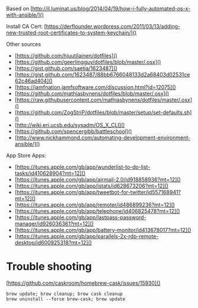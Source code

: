 Based on [http://il.luminat.us/blog/2014/04/19/how-i-fully-automated-os-x-with-ansible/]()

Install CA Cert: [https://derflounder.wordpress.com/2011/03/13/adding-new-trusted-root-certificates-to-system-keychain/]()

Other sources

* [https://github.com/hjuutilainen/dotfiles]()
* [https://github.com/geerlingguy/dotfiles/blob/master/.osx]()
* [https://gist.github.com/saetia/1623487]()
* [https://gist.github.com/1623487/88bb6766048133d2a68403d02531ce62c46ad404]()
* [https://jamfnation.jamfsoftware.com/discussion.html?id=12075]()
* [https://github.com/mathiasbynens/dotfiles/blob/master/.osx]()
* [https://raw.githubusercontent.com/mathiasbynens/dotfiles/master/.osx]()
* [https://github.com/ZogStriP/dotfiles/blob/master/setup/set-defaults.sh]()
* [http://wiki.eri.ucsb.edu/sysadm/OS_X_CLI]()
* [https://github.com/spencergibb/battleschool]()
* [http://www.nickhammond.com/automating-development-environment-ansible/]()


App Store Apps:

* [https://itunes.apple.com/gb/app/wunderlist-to-do-list-tasks/id410628904?mt=12]()
* [https://itunes.apple.com/gb/app/airmail-2.0/id918858936?mt=12]()
* [https://itunes.apple.com/gb/app/istats/id628673206?mt=12]()
* [https://itunes.apple.com/gb/app/tweetbot-for-twitter/id557168941?mt=12]()
* [https://itunes.apple.com/gb/app/remoter/id486899236?mt=12]()
* [https://itunes.apple.com/gb/app/telephone/id406825478?mt=12]()
* [https://itunes.apple.com/gb/app/lastpass-password-manager/id926036361?mt=12]()
* [https://itunes.apple.com/gb/app/battery-monitor/id413678017?mt=12]()
* [https://itunes.apple.com/gb/app/parallels-2x-rdp-remote-desktop/id600925318?mt=12]()

Trouble shooting
================

[https://github.com/caskroom/homebrew-cask/issues/15930]()

    brew update; brew cleanup; brew cask cleanup
    brew uninstall --force brew-cask; brew update
